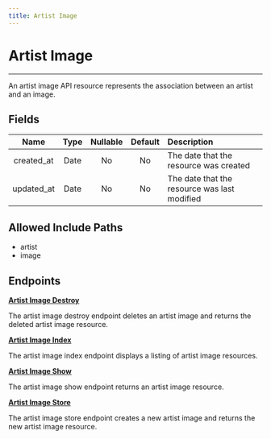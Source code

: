 ```yaml
---
title: Artist Image
---
```


# Artist Image

---

An artist image API resource represents the association between an artist and an image.

## Fields

|    Name    |  Type   | Nullable | Default | Description                                  |
| :--------: | :-----: | :------: | :-----: | :------------------------------------------- |
| created_at | Date    | No       | No      | The date that the resource was created       |
| updated_at | Date    | No       | No      | The date that the resource was last modified |

## Allowed Include Paths

* artist
* image

## Endpoints

**[Artist Image Destroy](/wiki/artistimage/destroy/)**

The artist image destroy endpoint deletes an artist image and returns the deleted artist image resource.

**[Artist Image Index](/wiki/artistimage/index/)**

The artist image index endpoint displays a listing of artist image resources.

**[Artist Image Show](/wiki/artistimage/show/)**

The artist image show endpoint returns an artist image resource.

**[Artist Image Store](/wiki/artistimage/store/)**

The artist image store endpoint creates a new artist image and returns the new artist image resource.